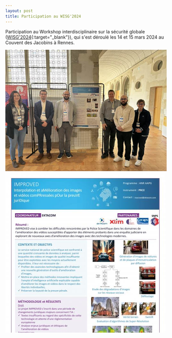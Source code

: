 ```yaml
---
layout: post
title: Participation au WISG'2024
---
```


Participation au Workshop interdisciplinaire sur la sécurité globale ([WISG'2024](https://wisg.fr/){:target="_blank"}), qui s'est déroulé les 14 et 15 mars 2024 au Couvent des Jacobins à Rennes.

<div class="image-row">
  <div class="image-column">
    <a href="/public/wisg.jpg" target="_blank">
      <img src="/public/wisg.jpg" alt="Cliquez pour voir le poster en plein écran">
    </a>
  </div>

  <div class="image-column">
    <a href="/public/poster_wisg24.jpg" target="_blank">
      <img src="/public/poster_wisg24_thumbnail.jpg" alt="Cliquez pour voir le poster en plein écran">
    </a>
  </div>
</div>

